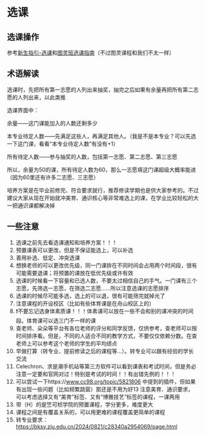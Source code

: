 # 选课

## 选课操作

参考[新生指引-选课](https://mini-full.github.io/zju-welcome/course_sys/enroll/)和[图灵班选课指南](https://turing2024.tonycrane.cc/course_selection/)（不过图灵课程和我们不太一样）

## 术语解读

选课时，先把所有第一志愿的人列出来抽奖，抽完之后如果有余量再把所有第二志愿的人列出来，以此类推

选课界面中：

余量——这门课能加入的人数还剩多少

本专业待定人数——先满足这些人，再满足其他人。（我是不是本专业？可以先选一下这门课，看看“本专业待定人数”有没有+1）

所有待定人数——参与抽奖的人数，包括第一志愿、第二志愿、第三志愿

所以，余量为50的课，所有待定人数为60，那么一志愿填这门课超级大概率能进（因为60里还有许多二志愿、三志愿）

培养方案是在毕业前修完、符合要求就行，推荐修读学期也是供大家参考的。不过建议大家从现在开始就冲美育、通识核心等非常难选上的课，在学业比较轻松的大一把通识课都解决掉

## 一些注意

1. 选课之前先去看选课通知和培养方案！！！
2. 预置课表可以更改，但是不保证能选上，可以补选
3. 善用补选、低定、冲突选课
4. 想换老师的可以更改优先级，同一门课排在不同时间会占用两个时间段，很有可能需要退课；将预置的课放在低优先级或许有效
5. 选课的时候看一下容量和已选人数，不要太过相信自己的手气。一门课有三个志愿，先筛选一志愿，在筛选二志愿......所以注意选课的志愿排序
6. 选课的时候尽可能多选，选上的可以退，很有可能筛完就掉光了
7. 注意课程的开设校区（比如有些体育课是在舟山校区上的）
8. ❗️不要忘记选身体素质课！！！体素课可以放在一些不会和别的课冲突的时间段。体育课可以选三门不一样的课
9. 查老师、朵朵等平台有各位老师的评分和同学反馈，仅供参考，查老师可以按时间排序看。但是，不同的人适合不同的教学方式，不要仅仅依赖分数。在查老师上可以参考这个老师的学生的平均绩点
10. 早做打算（转专业、提前修读之后的课程等...）。转专业可以跟有经验的学长交流
11. Celechron、求是潮手机站等第三方软件可以看到课表和考试时间，但是务必注意一定要和官网对过！特别是考试的时间！！有出错先例的！！！
12. 可以尝试一下https://www.cc98.org/topic/5821806 中提到的插件，但如果有出现一些问题（比如频繁跳窗）那还是不用为好13 注意美育、通识要求，可以考虑选择又有“美育”标签、又有“博雅技艺”标签的课程，一课两用
13. 带（H）的是竺可桢学院的预置课程，学分更多，难度更大
14. 课程之间是有覆盖关系的，可以用更难的课程覆盖更简单的课程
15. 转专业要求：https://bksy.zju.edu.cn/2024/0821/c28340a2954069/page.html
